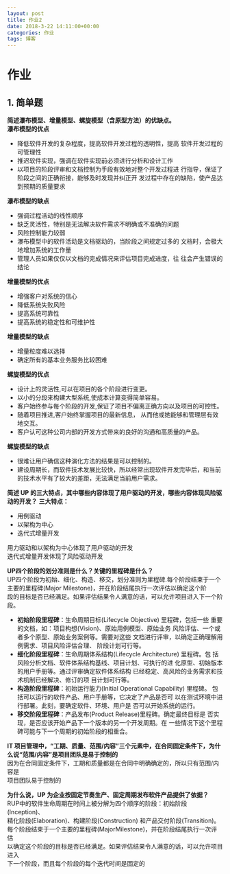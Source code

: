 ```yaml
---
layout: post
title: 作业2
date: 2018-3-22 14:11:00+00:00
categories: 作业
tags: 博客
---
```


# 作业
## 1. 简单题
**简述瀑布模型、增量模型、螺旋模型（含原型方法）的优缺点。**  
**瀑布模型的优点**

* 降低软件开发的复杂程度，提高软件开发过程的透明性，提高
软件开发过程的可管理性
* 推迟软件实现，强调在软件实现前必须进行分析和设计工作
* 以项目的阶段评审和文档控制为手段有效地对整个开发过程进
行指导，保证了阶段之间的正确衔接，能够及时发现并纠正开
发过程中存在的缺陷，使产品达到预期的质量要求

**瀑布模型的缺点**

* 强调过程活动的线性顺序
* 缺乏灵活性，特别是无法解决软件需求不明确或不准确的问题
* 风险控制能力较弱
* 瀑布模型中的软件活动是文档驱动的，当阶段之间规定过多的
文档时，会极大地增加系统的工作量
* 管理人员如果仅仅以文档的完成情况来评估项目完成进度，往
往会产生错误的结论

**增量模型的优点**

* 增强客户对系统的信心
* 降低系统失败风险
* 提高系统可靠性
* 提高系统的稳定性和可维护性

**增量模型的缺点**

* 增量粒度难以选择
* 确定所有的基本业务服务比较困难

**螺旋模型的优点**

* 设计上的灵活性,可以在项目的各个阶段进行变更。
* 以小的分段来构建大型系统,使成本计算变得简单容易。
* 客户始终参与每个阶段的开发,保证了项目不偏离正确方向以及项目的可控性。
* 随着项目推进,客户始终掌握项目的最新信息， 从而他或她能够和管理层有效地交互。
* 客户认可这种公司内部的开发方式带来的良好的沟通和高质量的产品。

**螺旋模型的缺点**
* 很难让用户确信这种演化方法的结果是可以控制的。
* 建设周期长，而软件技术发展比较快，所以经常出现软件开发完毕后，和当前的技术水平有了较大的差距，无法满足当前用户需求。

**简述 UP 的三大特点，其中哪些内容体现了用户驱动的开发，哪些内容体现风险驱动的开发？**
**三大特点：**

* 用例驱动
* 以架构为中心
* 迭代式增量开发

用力驱动和以架构为中心体现了用户驱动的开发  
迭代式增量开发体现了风险驱动开发

**UP四个阶段的划分准则是什么？关键的里程碑是什么？**   
UP四个阶段为初始、细化、构造、移交，划分准则为里程碑.每个阶段结束于一个  
主要的里程碑(Major Milestone)，并在阶段结尾执行一次评估以确定这个阶  
段的目标是否已经满足。如果评估结果令人满意的话，可以允许项目进入下一个阶段。  

* **初始阶段里程碑**：生命周期目标(Lifecycle Objective) 里程碑，包括一些
重要的文档，如：项目构想(Vision)、原始用例模型、原始业务
风险评估、一个或者多个原型、原始业务案例等。需要对这些
文档进行评审，以确定正确理解用例需求、项目风险评估合理、
阶段计划可行等。
* **细化阶段里程碑**：生命周期体系结构(Lifecycle Architecture) 里程碑。包
括风险分析文档、软件体系结构基线、项目计划、可执行的进
化原型、初始版本的用户手册等。通过评审确定软件体系结构
已经稳定、高风险的业务需求和技术机制已经解决、修订的项
目计划可行等。
* **构造阶段里程碑**：初始运行能力(Initial Operational Capability) 里程碑。
包括可以运行的软件产品、用户手册等，它决定了产品是否可
以在测试环境中进行部署。此刻，要确定软件、环境、用户是
否可以开始系统的运行。
* **移交阶段里程碑**：产品发布(Product Release)里程碑。确定最终目标是
否实现，是否应该开始产品下一个版本的另一个开发周期。在
一些情况下这个里程碑可能与下一个周期的初始阶段的相重合。

**IT 项目管理中，“工期、质量、范围/内容”三个元素中，在合同固定条件下，为什么说“范围/内容”是项目团队是易于控制的**   
因为在合同固定条件下，工期和质量都是在合同中明确确定的，所以只有范围/内容是  
项目团队易于控制的

**为什么说，UP 为企业按固定节奏生产、固定周期发布软件产品提供了依据？**   
RUP中的软件生命周期在时间上被分解为四个顺序的阶段：初始阶段(Inception)、  
精化阶段(Elaboration)、构建阶段(Construction) 和产品交付阶段(Transition)。  
每个阶段结束于一个主要的里程碑(MajorMilestone)，并在阶段结尾执行一次评估  
以确定这个阶段的目标是否已经满足。如果评估结果令人满意的话，可以允许项目进入  
下一个阶段，而且每个阶段的每个迭代时间是固定的

